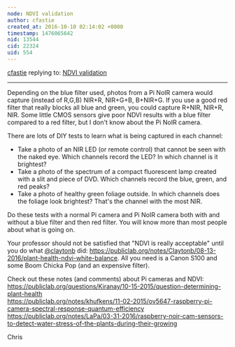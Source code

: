 ```yaml
---
node: NDVI validation
author: cfastie
created_at: 2016-10-10 02:14:02 +0000
timestamp: 1476065642
nid: 13544
cid: 22324
uid: 554
---
```




[cfastie](../profile/cfastie) replying to: [NDVI validation](../notes/aldrin/10-10-2016/ndvi-validation)

----
Depending on the blue filter used, photos from a Pi NoIR camera would capture (instead of R,G,B) NIR+R, NIR+G+B, B+NIR+G. If you use a good red filter that really blocks all blue and green, you could capture R+NIR, NIR+R, NIR. Some little CMOS sensors give poor NDVI results with a blue filter compared to a red filter, but I don't know about the Pi NoIR camera.

There are lots of DIY tests to learn what is being captured in each channel:  

- Take a photo of an NIR LED (or remote control) that cannot be seen with the naked eye. Which channels record the LED? In which channel is it brightest?
- Take a photo of the spectrum of a compact fluorescent lamp created with a slit and piece of DVD. Which channels record the blue, green, and red peaks?  
- Take a photo of healthy green foliage outside. In which channels does the foliage look brightest? That's the channel with the most NIR.

Do these tests with a normal Pi camera and Pi NoIR camera both with and without a blue filter and then red filter. You will know more than most people about what is going on.

Your professor should not be satisfied that "NDVI is really acceptable" until you do what [@claytonb](/profile/claytonb) did: https://publiclab.org/notes/Claytonb/08-13-2016/plant-health-ndvi-white-balance. All you need is a Canon S100 and some Boom Chicka Pop (and an expensive filter).

Check out these notes (and comments) about Pi cameras and NDVI:  
https://publiclab.org/questions/Kiranay/10-15-2015/question-determining-plant-health  
https://publiclab.org/notes/khufkens/11-02-2015/ov5647-raspberry-pi-camera-spectral-response-quantum-efficiency  
https://publiclab.org/notes/LaPa/03-31-2016/raspberry-noir-cam-sensors-to-detect-water-stress-of-the-plants-during-their-growing

Chris
